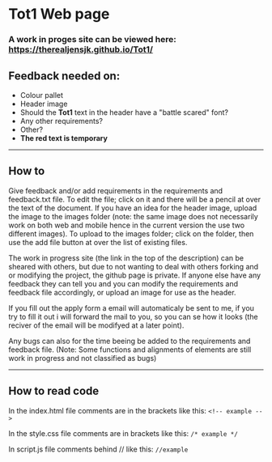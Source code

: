 # Tot1 Web page
### A work in proges site can be viewed here: https://therealjensjk.github.io/Tot1/

## Feedback needed on:
- Colour pallet
- Header image
- Should the **Tot1** text in the header have a "battle scared" font?
- Any other requirements?
- Other?
- **The red text is temporary**

---

## How to
Give feedback and/or add requirements in the requirements and feedback.txt file. To edit the file;  click on it and there will be a pencil at over the text of the document. If you have an idea for the header image, upload the image to the images folder (note: the same image does not necessarily work on both web and mobile hence in the current version the use two different images). To upload to the images folder; click on the folder, then use the add file button at over the list of existing files.

The work in progress site (the link in the top of the description) can be sheared with others, but due to not wanting to deal with others forking and or modifying the project, the github page is private. If anyone else have any feedback they can tell you and you can modify the requirements and feedback file accordingly, or upload an image for use as the header.

If you fill out the apply form a email will automaticaly be sent to me, if you try to fill it out i will forward the mail to you, so you can se how it looks (the reciver of the email will be modifyed at a later point).

Any bugs can also for the time beeing be added to the requirements and feedback file. (Note: Some functions and alignments of elements are still work in progress and not classified as bugs)

---
## How to read code

In the index.html file comments are in the brackets like this:
` <!-- example --> `

In the style.css file comments are in brackets like this: 
` /* example */ `

In script.js file comments behind // like this:
` //example `